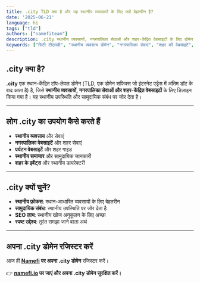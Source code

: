 ```yaml
---
title: .city TLD क्या है और यह स्थानीय व्यवसायों के लिए क्यों बेहतरीन है?
date: '2025-06-21'
language: hi
tags: ["tld"]
authors: ["namefiteam"]
description: .city स्थानीय व्यवसायों, नगरपालिका सेवाओं और शहर-केंद्रित वेबसाइटों के लिए डोमेन है। यह स्थानीय उपस्थिति स्थापित करने के लिए बेहतरीन है।
keywords: ["सिटी टीएलडी", "स्थानीय व्यवसाय डोमेन", "नगरपालिका सेवाएं", "शहर की वेबसाइटें", "स्थानीय उपस्थिति"]
---
```


## **.city क्या है?**

**.city** एक स्थान-केंद्रित टॉप-लेवल डोमेन (TLD, एक डोमेन सफिक्स जो इंटरनेट एड्रेस में अंतिम डॉट के बाद आता है) है, जिसे **स्थानीय व्यवसायों, नगरपालिका सेवाओं और शहर-केंद्रित वेबसाइटों** के लिए डिज़ाइन किया गया है। यह स्थानीय उपस्थिति और सामुदायिक संबंध पर जोर देता है।

---

## **लोग .city का उपयोग कैसे करते हैं**

* **स्थानीय व्यवसाय** और सेवाएं
* **नगरपालिका वेबसाइटें** और शहर सेवाएं
* **पर्यटन वेबसाइटें** और शहर गाइड
* **स्थानीय समाचार** और सामुदायिक जानकारी
* **शहर के इवेंट्स** और स्थानीय डायरेक्टरी

---

## **.city क्यों चुनें?**

* **स्थानीय फ़ोकस**: स्थान-आधारित व्यवसायों के लिए बेहतरीन
* **सामुदायिक संबंध**: स्थानीय उपस्थिति पर जोर देता है
* **SEO लाभ**: स्थानीय खोज अनुकूलन के लिए अच्छा
* **स्पष्ट उद्देश्य**: तुरंत समझा जाने वाला अर्थ

---

## **अपना .city डोमेन रजिस्टर करें**

आज ही **[Namefi](https://namefi.io) पर अपना .city डोमेन** रजिस्टर करें।

👉 **[namefi.io](https://namefi.io) पर जाएं और अपना .city डोमेन सुरक्षित करें।**